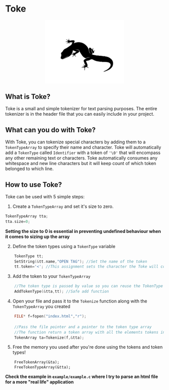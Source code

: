# Toke
<img style="display: block; 
           margin-left: auto;
           margin-right: auto;width:50%;height:auto;
           align-self=center;
           backdrop-filter:inver();
           " 
src="./icon.svg"/>

## What is Toke?

Toke is a small and simple tokenizer for text parsing purposes. The entire tokenizer is in the header file that you can easily include in your project.

## What can you do with Toke?

With Toke, you can tokenize special characters by adding them to a `TokenTypeArray` to specify their name and character. Toke will automatically add a `TokenType` called `Identifier` with a token of `'\0'`  that will encompass any other remaining text or characters. Toke automatically consumes any whitespace and new line characters but it will keep count of which token belonged to which line.

## How to use Toke?

Toke can be used with 5 simple steps:
1. Create a `TokenTypeArray` and set it's size to zero.
```C
TokenTypeArray tta;
tta.size=0;
```
**Setting the size to 0 is essential in preventing undefined behaviour when it comes to sizing up the array**

2.  Define the token types using a `TokenType` variable
```C
    TokenType tt;
    SetString(&tt.name,"OPEN TAG"); //Set the name of the token
    tt.token='<'; //This assignment sets the character the Toke will compare against 
```

3. Add the token to your `TokenTypeArray`
```C
    //The token type is passed by value so you can reuse the TokenType variable
    AddTokenType(&tta,tt); //Safe add function
```
4. Open your file and pass it to the `Tokenize` function along with the `TokenTypeArray` you created
```C
    FILE* f=fopen("index.html","r");
    
    //Pass the file pointer and a pointer to the token type array
    //The function return a token array with all the elements tokens in it!
    TokenArray ta=Tokenize(f,&tta);
```
5. Free the memory you used after you're done using the tokens and token types!
```
    FreeTokenArray(&ta);
    FreeTokenTypeArray(&tta);
```
**Check the example in **`example/example.c`** where I try to parse an html file for a more "real life" application**